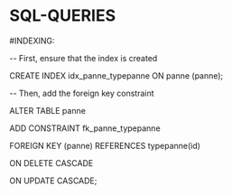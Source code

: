 # SQL-QUERIES

#INDEXING:

-- First, ensure that the index is created

CREATE INDEX idx_panne_typepanne ON panne (panne);

-- Then, add the foreign key constraint

ALTER TABLE panne

ADD CONSTRAINT fk_panne_typepanne

FOREIGN KEY (panne) REFERENCES typepanne(id)

ON DELETE CASCADE

ON UPDATE CASCADE;

